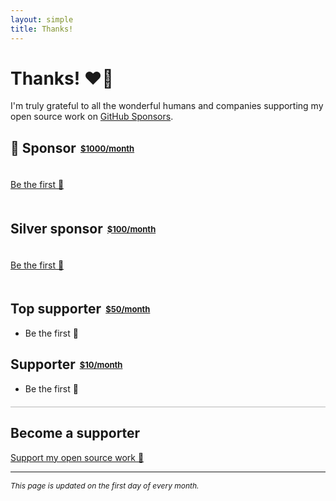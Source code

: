 ```yaml
---
layout: simple
title: Thanks!
---
```


<style>
.hero-body img {
	margin-top: 7px;
}

.reward-price {
	font-size: 13px;
	position: relative;
	bottom: 2px;
	left: 2px;
}

#thanks-gif {
	margin-top: 30px;
	margin-left: 20px;
	border-radius: 50%;
}

.sponsor {
	box-sizing: border-box;
	display: inline-block;
	vertical-align: middle;
	padding: 20px 0;
	margin-right: 40px;
}

.sponsor:last-of-type {
	margin-right: 0;
}

.sponsor img {
	padding: 0;
	margin: 0;
}

@media (prefers-color-scheme: dark) {
	.sponsor {
		background-color: #000;
		border-radius: 5px;
		margin: 20px 0;
		padding: 20px;
		position: unset !important;
	}
}

.silver-sponsor .sponsor {
	display: block;
}

/* Fix the Twitter widget width on mobile */
twitterwidget {
	width: unset !important;
}
</style>

# Thanks! <span class="no-dark-mode">❤️🙌</span>

I'm truly grateful to all the wonderful humans and companies supporting my open source work on [GitHub Sponsors](https://github.com/sponsors/psyrendust).

## <span class="no-dark-mode">🦄</span> Sponsor <span class="reward-price">[$1000/month](https://github.com/sponsors/psyrendust)</span>

<a href="#" class="sponsor" rel="nofollow">
  Be the first 🙏
</a>

## Silver sponsor <span class="reward-price">[$100/month](https://www.patreon.com/bePatron?c=95723&rid=1917312)</span>

<div class="silver-sponsor">
	<a href="#" class="sponsor" rel="nofollow">
		Be the first 🙏
	</a>
</div>

## Top supporter <span class="reward-price">[$50/month](https://github.com/sponsors/psyrendust)</span>

- Be the first 🙏

## Supporter <span class="reward-price">[$10/month](https://github.com/sponsors/psyrendust)</span>

- Be the first 🙏

<hr style="opacity:0.3;margin:20px 0 10px 0">

## Become a supporter

[Support my open source work 🙌](https://github.com/sponsors/psyrendust)

<!--
## Previous supporters

I'm forever thankful to these people and companies that have previously supported me.
-->


---

<i style="font-size:12px">This page is updated on the first day of every month.</i>

